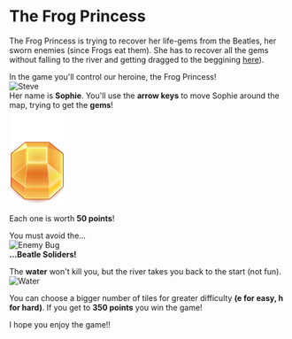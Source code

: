 # The Frog Princess

The Frog Princess is trying to recover her life-gems from the Beatles, her sworn enemies (since Frogs eat them). She has to recover all the gems without falling to the river and getting dragged to the beggining [here](http://ahernandez.github.io/frontend-nanodegree-arcade-game/)).

In the game you'll control our heroine, the Frog Princess!  
![Steve](images/char-cat-girl.png)  
Her name is **Sophie**.  You'll use the **arrow keys** to move Sophie around the map, trying to get the **gems**!  
![Gem](images/Gem-Orange.png)

Each one is worth **50 points**!

You must avoid the...  
![Enemy Bug](images/enemy-bug.png)  
**...Beatle Soliders!**  

The **water** won't kill you, but the river takes you back to the start (not fun).  
![Water](images/water-block.png)  

You can choose a bigger number of tiles for greater difficulty **(e for easy, h for hard)**. If you get to **350 points** you win the game!

I hope you enjoy the game!!
